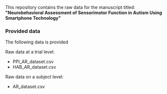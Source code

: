 This repository contains the raw data for the manuscript titled: **"Neurobehavioral Assessment of Sensorimotor Function in Autism Using Smartphone Technology"**

### Provided data
The following data is provided

Raw data at a trial level:
 - PPI_AR_dataset.csv 
 - HAB_AR_dataset.csv
 
 Raw data on a subject level:
  - AR_dataset.csv
